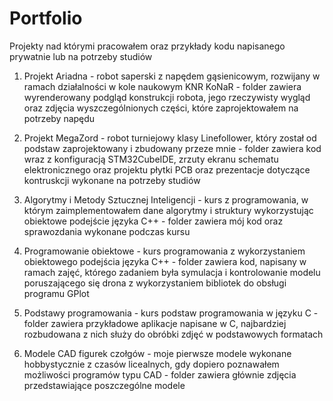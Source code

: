 # Portfolio
Projekty nad którymi pracowałem oraz przykłady kodu napisanego prywatnie lub na potrzeby studiów


1. Projekt Ariadna  - robot saperski z napędem gąsienicowym, rozwijany w ramach działalności w kole naukowym KNR KoNaR - folder zawiera wyrenderowany podgląd konstrukcji robota, jego rzeczywisty wygląd oraz zdjęcia wyszczególnionych części, które zaprojektowałem na potrzeby napędu

2. Projekt MegaZord - robot turniejowy klasy Linefollower, który został od podstaw zaprojektowany i zbudowany przeze mnie - folder zawiera kod wraz z konfiguracją STM32CubeIDE, zrzuty ekranu schematu elektronicznego oraz projektu płytki PCB oraz prezentacje dotyczące kontruskcji wykonane na potrzeby studiów

3. Algorytmy i Metody Sztucznej Inteligencji - kurs z programowania, w którym zaimplementowałem dane algorytmy i struktury wykorzystując obiektowe podejście języka C++ - folder zawiera mój kod oraz sprawozdania wykonane podczas kursu

4. Programowanie obiektowe - kurs programowania z wykorzystaniem obiektowego podejścia języka C++ - folder zawiera kod, napisany w ramach zajęć, którego zadaniem była symulacja i kontrolowanie modelu poruszającego się drona z wykorzystaniem bibliotek do obsługi programu GPlot

5. Podstawy programowania - kurs podstaw programowania w języku C - folder zawiera przykładowe aplikacje napisane w C, najbardziej rozbudowana z nich służy do obróbki zdjęć w podstawowych formatach

6. Modele CAD figurek czołgów - moje pierwsze modele wykonane hobbystycznie z czasów licealnych, gdy dopiero poznawałem możliwości programów typu CAD - folder zawiera głównie zdjęcia przedstawiające poszczególne modele

